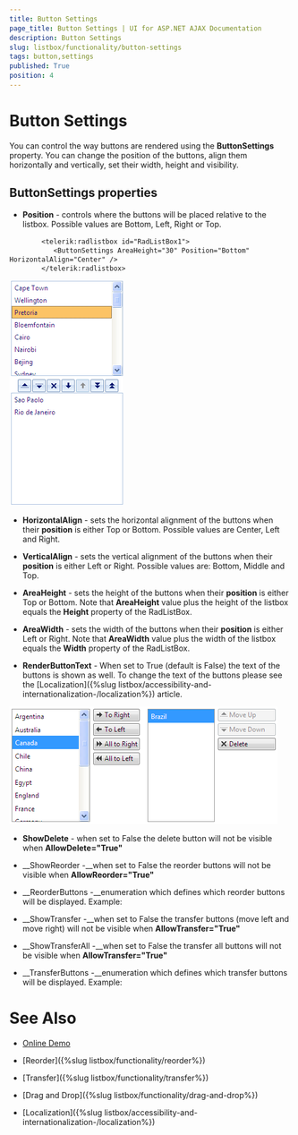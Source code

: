```yaml
---
title: Button Settings
page_title: Button Settings | UI for ASP.NET AJAX Documentation
description: Button Settings
slug: listbox/functionality/button-settings
tags: button,settings
published: True
position: 4
---
```


# Button Settings



You can control the way buttons are rendered using the __ButtonSettings__ property. You can change the position of the buttons, align them horizontally and vertically, set their width, height and visibility.

## ButtonSettings properties

* __Position__ - controls where the buttons will be placed relative to the listbox. Possible values are Bottom, Left, Right or Top.

````ASPNET
	    <telerik:radlistbox id="RadListBox1">     
	       <ButtonSettings AreaHeight="30" Position="Bottom" HorizontalAlign="Center" />         
	    </telerik:radlistbox>
````



![Transfer buttons at the bottom](images/listbox_position_bottom.png)



* __HorizontalAlign__ - sets the horizontal alignment of the buttons when their __position__ is either Top or Bottom. Possible values are Center, Left and Right.

* __VerticalAlign__ - sets the vertical alignment of the buttons when their __position__ is either Left or Right. Possible values are: Bottom, Middle and Top.

* __AreaHeight__ - sets the height of the buttons when their __position__ is either Top or Bottom. Note that __AreaHeight__ value plus the height of the listbox equals the __Height__ property of the RadListBox.

* __AreaWidth__ - sets the width of the buttons when their __position__ is either Left or Right. Note that __AreaWidth__ value plus the width of the listbox equals the __Width__ property of the RadListBox.

* __RenderButtonText__ - When set to True (default is False) the text of the buttons is shown as well. To change the text of the buttons please see the [Localization]({%slug listbox/accessibility-and-internationalization-/localization%}) article.

![Render button text](images/listbox_render_button_text.png)



* __ShowDelete__ - when set to False the delete button will not be visible when __AllowDelete="True"__

* __ShowReorder -__when set to False the reorder buttons will not be visible when __AllowReorder="True"__

* __ReorderButtons -__enumeration which defines which reorder buttons will be displayed. Example: <ButtonSettings ReorderButtons="MoveToBottom,MoveDown">

* __ShowTransfer -__when set to False the transfer buttons (move left and move right) will not be visible when __AllowTransfer="True"__

* __ShowTransferAll -__when set to False the transfer all buttons will not be visible when __AllowTransfer="True"__

* __TransferButtons -__enumeration which defines which transfer buttons will be displayed. Example: <ButtonSettings TransferButtons="TransferAllFrom,TransferAllTo">

# See Also

 * [Online Demo](http://demos.telerik.com/aspnet-ajax/listbox/examples/functionality/buttons/defaultcs.aspx)

 * [Reorder]({%slug listbox/functionality/reorder%})

 * [Transfer]({%slug listbox/functionality/transfer%})

 * [Drag and Drop]({%slug listbox/functionality/drag-and-drop%})

 * [Localization]({%slug listbox/accessibility-and-internationalization-/localization%})
